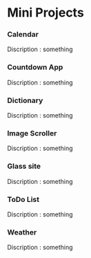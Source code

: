 # Mini Projects

<h3>Calendar</h3>
Discription : something
<br>

<h3>Countdown App</h3>
Discription : something
<br>

<h3>Dictionary</h3>
Discription : something
<br>

<h3>Image Scroller</h3>
Discription : something
<br>

<h3>Glass site</h3>
Discription : something
<br>

<h3>ToDo List</h3>
Discription : something
<br>

<h3>Weather</h3>
Discription : something

